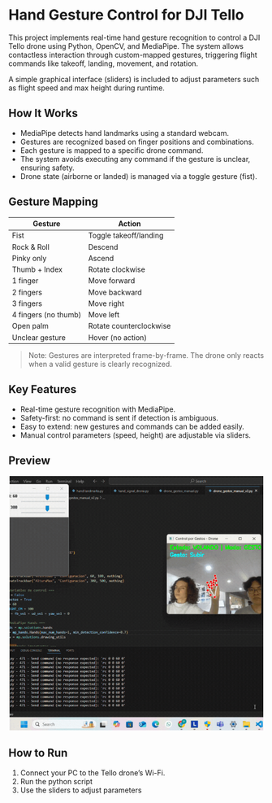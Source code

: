 # Hand Gesture Control for DJI Tello

This project implements real-time hand gesture recognition to control a DJI Tello drone using Python, OpenCV, and MediaPipe. The system allows contactless interaction through custom-mapped gestures, triggering flight commands like takeoff, landing, movement, and rotation.

A simple graphical interface (sliders) is included to adjust parameters such as flight speed and max height during runtime.

## How It Works

- MediaPipe detects hand landmarks using a standard webcam.
- Gestures are recognized based on finger positions and combinations.
- Each gesture is mapped to a specific drone command.
- The system avoids executing any command if the gesture is unclear, ensuring safety.
- Drone state (airborne or landed) is managed via a toggle gesture (fist).

## Gesture Mapping

| Gesture               | Action             |
|-----------------------|--------------------|
| Fist                  | Toggle takeoff/landing |
| Rock & Roll           | Descend            |
| Pinky only            | Ascend             |
| Thumb + Index         | Rotate clockwise   |
| 1 finger              | Move forward       |
| 2 fingers             | Move backward      |
| 3 fingers             | Move right         |
| 4 fingers (no thumb)  | Move left          |
| Open palm             | Rotate counterclockwise |
| Unclear gesture       | Hover (no action)  |

> Note: Gestures are interpreted frame-by-frame. The drone only reacts when a valid gesture is clearly recognized.

## Key Features

- Real-time gesture recognition with MediaPipe.
- Safety-first: no command is sent if detection is ambiguous.
- Easy to extend: new gestures and commands can be added easily.
- Manual control parameters (speed, height) are adjustable via sliders.

## Preview

<p align="center">
  <img src="Gestures.gif" alt="Hand Gesture Drone Control Demo" width="500"/>
</p>

## How to Run

1. Connect your PC to the Tello drone’s Wi-Fi.
2. Run the python script
3. Use the sliders to adjust parameters

